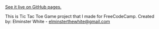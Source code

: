 [See it live on GitHub pages.](https://elminsterrr.github.io/Tic-Tac-Toe-Game/)

This is Tic Tac Toe Game project that I made for FreeCodeCamp.
Created by: Elminster White - elminsterthewhite@gmail.com
